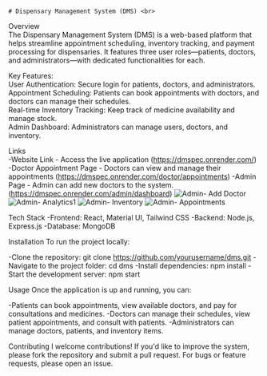                                                                                        # Dispensary Management System (DMS) <br>
Overview <br>
The Dispensary Management System (DMS) is a web-based platform that helps streamline appointment scheduling, inventory tracking, and payment processing for dispensaries. It features three user roles—patients, doctors, and administrators—with dedicated functionalities for each.  <br>

Key Features: <br>
User Authentication: Secure login for patients, doctors, and administrators.<br>
Appointment Scheduling: Patients can book appointments with doctors, and doctors can manage their schedules.<br>
Real-time Inventory Tracking: Keep track of medicine availability and manage stock.<br>
Admin Dashboard: Administrators can manage users, doctors, and inventory.<br>

Links <br>
-Website Link - Access the live application  (https://dmspec.onrender.com/)
-Doctor Appointment Page - Doctors can view and manage their appointments (https://dmspec.onrender.com/doctor/appointments)
-Admin Page - Admin can add new doctors to the system. (https://dmspec.onrender.com/admin/dashboard)
![Admin- Add Doctor](https://github.com/user-attachments/assets/083aea0b-f5f5-484d-8416-d21a007e785f)
![Admin- Analytics1](https://github.com/user-attachments/assets/2f770163-39d6-47fc-8084-9003da7b6a5f)
![Admin- Inventory](https://github.com/user-attachments/assets/11f89d7a-b1d7-43f2-9c55-25269f2f7e9d)
![Admin- Appointments](https://github.com/user-attachments/assets/6ea434e1-8269-4480-84cc-706f234508eb)

Tech Stack
-Frontend: React, Material UI, Tailwind CSS
-Backend: Node.js, Express.js
-Database: MongoDB

Installation
To run the project locally:

-Clone the repository: git clone https://github.com/yourusername/dms.git
-Navigate to the project folder: cd dms
-Install dependencies: npm install
-Start the development server: npm start

Usage
Once the application is up and running, you can:

-Patients can book appointments, view available doctors, and pay for consultations and medicines.
-Doctors can manage their schedules, view patient appointments, and consult with patients.
-Administrators can manage doctors, patients, and inventory items.

Contributing
I welcome contributions! If you'd like to improve the system, please fork the repository and submit a pull request. For bugs or feature requests, please open an issue.
